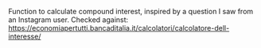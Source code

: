 Function to calculate compound interest, inspired by a question I saw from an Instagram user.
Checked against: https://economiapertutti.bancaditalia.it/calcolatori/calcolatore-dell-interesse/

